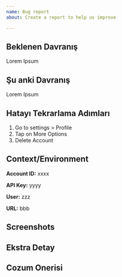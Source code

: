 ```yaml
---
name: Bug report
about: Create a report to help us improve

---
```


## Beklenen Davranış

Lorem Ipsum

## Şu anki Davranış

Lorem Ipsum

## Hatayı Tekrarlama Adımları

1.  Go to settings > Profile
2.  Tap on More Options
3.  Delete Account

## Context/Environment

**Account ID:** xxxx

**API Key:** yyyy

**User:** zzz

**URL:** bbb

## Screenshots

## Ekstra Detay

## Cozum Onerisi

